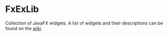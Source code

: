 # FxExLib
Collection of JavaFX widgets. A list of widgets and their descriptions can be found on the [wiki](https://github.com/Russian-Dude/FxExLib/wiki).
